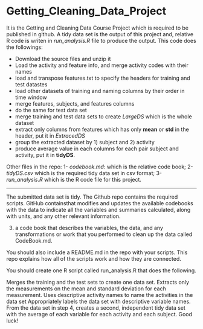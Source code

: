 # Getting_Cleaning_Data_Project
It is the Getting and Cleaning Data Course Project which is required to be published in github. A tidy data set is the output of this project and, relative R code is writen in *run_analysis.R* file to produce the output. This code does the followings: 

* Download the source files and unzip it
* Load the activity and feature info, and merge activity codes with their names
* load and transpose features.txt to specify the headers for training and test datastes
* load other datasets of training and naming columns by their order in time window
* merge features, subjects, and features columns
* do the same for test data set
* merge training and test data sets to create *LargeDS* which is the whole dataset
* extract only columns from features which has only __mean__ or __std__ in the header, put it in *ExtracedDS*
* group the extracted dataset by 1) subject and 2) activity
* produce average value in each columns for each pair subject and activity, put it in **tidyDS**.

Other files in the repo:
1- *codebook.md*: which is the relative code book;
2- *tidyDS.csv* which is the required tidy data set in csv format;
3- *run_analysis.R* which is the R code file for this project. 
 
---




The submitted data set is tidy.
The Github repo contains the required scripts.
GitHub containsthat modifies and updates the available codebooks with the data to indicate all the variables and summaries calculated, along with units, and any other relevant information. 
 
 
 3) a code book that describes the variables, the data, and any transformations or work that you performed to clean up the data called CodeBook.md. 
 
 You should also include a README.md in the repo with your scripts. This repo explains how all of the scripts work and how they are connected.
 

You should create one R script called run_analysis.R that does the following.

Merges the training and the test sets to create one data set.
Extracts only the measurements on the mean and standard deviation for each measurement.
Uses descriptive activity names to name the activities in the data set
Appropriately labels the data set with descriptive variable names.
From the data set in step 4, creates a second, independent tidy data set with the average of each variable for each activity and each subject.
Good luck!

